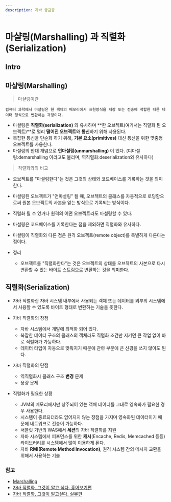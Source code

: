 ```yaml
---
description: 자바 궁금증
---
```


# 마샬링(Marshalling) 과 직렬화(Serialization)

## Intro

## 마샬링(Marshalling)

> 마샬링이란

```text
컴퓨터 과학에서 마샬링은 한 객체의 메모리에서 표현방식을 저장 또는 전송에 적합한 다른 데이터 형식으로 변환하는 과정이다.
```

- 마셜링은 **직렬화(serialization)** 와 유사하며 **한 오브젝트(여기서는 직렬화 된 오브젝트)**로 멀리 **떨어진 오브젝트**와 **통신**하기 위해 사용된다.
- 복잡한 통신을 단순화 하기 위해, **기본 요소(primitives)** 대신 통신을 위한 맞춤형 오브젝트를 사용한다.
- 마셜링의 반대 개념으로 **언마셜링(unmarshalling)** 이 있다.
  (디마셜링:demarshalling 이라고도 불리며, 역직렬화:deserialization와 유사하다)

> 직렬화와의 비교

- 오브젝트를 "마셜링한다"는 것은 그것의 상태와 코드베이스를 기록하는 것을 의미한다.
- 마셜링된 오브젝트가 "언마셜링" 될 때, 오브젝트의 클래스를 자동적으로 로딩함으로써 원본 오브젝트의 사본을 얻는 방식으로 기록되는 방식이다.
- 직렬화 될 수 있거나 원격의 어떤 오브젝트라도 마셜링할 수 있다.
- 마셜링은 코드베이스를 기록한다는 점을 제외하면 직렬화와 유사하다.
- 마셜링이 직렬화와 다른 점은 원격 오브젝트(remote object)를 특별하게 다룬다는 점이다.

- 정리
	- 오브젝트를 "직렬화한다"는 것은 오브젝트의 상태를 오브젝트의 사본으로 다시 변환할 수 있는 바이트 스트림으로 변환하는 것을 의미한다.

## 직렬화(Serialization)

- 자바 직렬화란 자바 시스템 내부에서 사용되는 객체 또는 데이터를 외부의 시스템에서 사용할 수 있도록 바이트 형태로 변환하는 기술을 뜻한다.

- 자바 직렬화의 장점
	- 자바 시스템에서 개발에 최적화 되어 있다.
	- 복잡한 데이터 구조의 클래스의 객체라도 직렬화 조건만 지키면 큰 작업 없이 바로 직렬화가 가능하다.
	- 데이터 타입이 자동으로 맞춰지기 때문에 관련 부분에 큰 신경을 쓰지 않아도 된다.

- 자바 직렬화의 단점
	- 역직렬화시 클래스 구조 **변경** 문제
	- 용량 문제

- 직렬화가 필요한 상황
	- JVM의 메모리에서만 상주되어 있는 객체 데이터를 그대로 영속화가 필요한 경우 사용한다.
	- 시스템이 종료되더라도 없어지지 않는 장점을 가지며 영속화된 데이터이기 때문에 네트워크로 전송이 가능하다.
	- 서블릿 기반의 WAS에서 **세션**의 자바 직렬화를 지원
	- 자바 시스템에서 퍼포먼스를 위한 **캐시**(Encache, Redis, Memcached 등등) 라이브러리를 시스템에서 많이 이용하게 된다.
	- 자바 **RMI(Remote Method Invocation)**, 원격 시스템 간의 메시지 교환을 위해서 사용하는 기술

### 참고

- [Marshalling](https://en.wikipedia.org/wiki/Marshalling_(computer_science))
- [자바 직렬화, 그것이 알고 싶다. 훑어보기편](https://techblog.woowahan.com/2550/)
- [자바 직렬화, 그것이 알고싶다. 실무편](https://techblog.woowahan.com/2551/)
